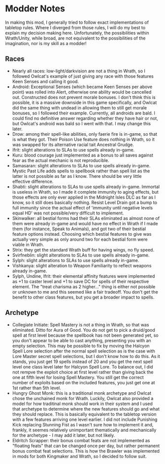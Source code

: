# Modder Notes
In making this mod, I generally tried to follow exact implementations of tabletop rules. Where I diverged from those rules, I will do my best to explain my decision making here. Unfortunately, the possibilities within Wrath/Unity, while broad, are not equivalent to the possibilities of the imagination, nor is my skill as a modder!

## Races
- Nearly all races: low-light/darkvision are not a thing in Wrath, so I followed Owlcat's example of just giving any race with those features Keen Senses and calling it good.
- Android: Exceptional Senses (which became Keen Senses per above point) was rolled into Alert, otherwise one ability would be cancelled out. Constructed does not prevent morale bonuses. I don't think this is possible, it is a massive downside in this game specifically, and Owlcat did the same thing with undead in allowing them to still get morale bonuses, so I followed their example. Currently, all androids are bald. I could find no definitive answer regarding whether they have hair or not, but Owlcat's android was bald so I went with that. I may change this later.
- Drow: among their spell-like abilities, only faerie fire is in-game, so that is what they got. Their Poison Use feature does nothing in Wrath, so it was swapped for its alternative racial tait Ancestral Grudge.
- Ifrit: slight alterations to SLAs to use spells already in-game.
- Kuru: blood courage just implemented as a bonus to all saves against fear as the actual mechanic is not reproducible.
- Samasaran: slight alterations to SLAs to use spells already in-game. Mystic Past Life adds spells to spellbook rather than spell list as the latter is not possible as far as I know. There should be very little effective difference.
- Shabti: slight alterations to SLAs to use spells already in-game. Immortal is useless in Wrath, so I made it complete immunity to aging effects, but those effects are only ever applied in the Midnight Isles DLC as far as I know, so it still does basically nothing. Resist Level Drain got a bump to full immunity since the actual effect of 'immunity until negative levels equal HD' was not possible/very difficult to implement.
- Skinwalker: all bestial forms had their SLAs eliminated as almost none of them were already in-game and would have no effect in Wrath if I made them (for instance, Speak to Animals), and got two of their bestial feature options instead. Choosing which bestial features to give was actually very simple as only around two for each bestial form were viable in Wrath.
- Strix: they get the standard Wrath buff for having wings, no fly speed.
- Svirfneblin: slight alterations to SLAs to use spells already in-game.
- Sylph: slight alterations to SLAs to use spells already in-game.
- Vishkanya: slight alteration to Weapon Familiarity to reflect weapons already in-game.
- Sylph, Undine, Ifrit: their elemental affinity features were implemented as +1 to caster level and +1 to save DC for spells of their respective element. The "treat charisma as 2 higher..." thing is either not possible or unknown to me and this seemed like a fair tradeoff. You don't get the benefit to other class features, but you get a broader impact to spells.

## Archetype
- Collegiate Initiate: Spell Mastery is not a thing in Wrath, so that was eliminated. Ditto for Aura of Good. You do not get to pick a druid/good spell at first level because the spellbook has not been generated yet, so you don't appear to be able to cast anything, presenting you with an empty selection. This may be possible to fix by moving the Halcyon Spell Lore selection after the normal spell selection as is the case with Lore Master secret spell selections, but I don't know how to do this. As it stands, you just get 19 spells instead of 20 and you get the next spell level one class level later for Halcyon Spell Lore. To balance out, I did not rempve the exploit choice at first level rather than giving back the one at fifth level for losing Spell Mastery. You still get the correct number of exploits based on the included features, you just get one at 1st rather than 5th level.
- Hungry Ghost Monk: this is a traditional monk archetype and Owlcat chose the unchained monk for Wrath. Luckily, Owlcat also provided a model for how traditinal monk should work in their system and I used that archetype to determine where the new features should go and what they should replace. This is basically equivalent to the tabletop version with a few features arriving one level earlier. I did not include Punishing Kick replacing Stunning Fist as I wasn't sure how to implement it and, frankly, it seemes relatively unimportant thematically and mechanically for the archetype - I may add it later, but not likely.
- Eldritch Scrapper: their bonus combat feats are not implemented as "floating feats" that can be changed once per day, but rather permanent bonus combat feat selections. This is how the Brawler was implemented in mods for both Kingmaker and Wrath, so I decided to follow suit.

